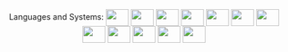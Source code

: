 <div align="center">
Languages and Systems:
<img align="center" height="30" width="40" src="https://cdn.jsdelivr.net/gh/devicons/devicon/icons/csharp/csharp-original.svg" /> 
<img align="center" height="30" width="40" src="https://cdn.jsdelivr.net/gh/devicons/devicon/icons/css3/css3-original.svg" /> 
<img align="center" height="30" width="40" src="https://cdn.jsdelivr.net/gh/devicons/devicon/icons/html5/html5-original.svg" /> 
<img align="center" height="30" width="40" src="https://cdn.jsdelivr.net/gh/devicons/devicon/icons/dotnetcore/dotnetcore-original.svg" /> 
<img align="center" height="30" width="40" src="https://cdn.jsdelivr.net/gh/devicons/devicon/icons/dot-net/dot-net-original.svg" /> 
<img align="center" height="30" width="40" src="https://cdn.jsdelivr.net/gh/devicons/devicon/icons/javascript/javascript-original.svg" /> 
<img align="center" height="30" width="40" src="https://cdn.jsdelivr.net/gh/devicons/devicon/icons/mongodb/mongodb-original.svg" />   
<img align="center" height="30" width="40" src="https://cdn.jsdelivr.net/gh/devicons/devicon/icons/python/python-original.svg" /> 
<img align="center" height="30" width="40" src="https://cdn.jsdelivr.net/gh/devicons/devicon/icons/react/react-original.svg" />  
<img align="center" height="30" width="40" src="https://cdn.jsdelivr.net/gh/devicons/devicon/icons/microsoftsqlserver/microsoftsqlserver-plain.svg" />
<img align="center" height="30" width="40" src="https://cdn.jsdelivr.net/gh/devicons/devicon/icons/android/android-original.svg" /> 
<img align="center" height="30" width="40" src="https://cdn.jsdelivr.net/gh/devicons/devicon/icons/django/django-plain.svg" />
            
</div>
          
          
           
          
          
